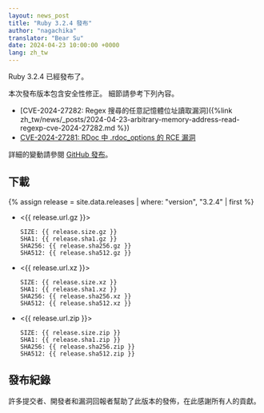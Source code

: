 ```yaml
---
layout: news_post
title: "Ruby 3.2.4 發布"
author: "nagachika"
translator: "Bear Su"
date: 2024-04-23 10:00:00 +0000
lang: zh_tw
---
```


Ruby 3.2.4 已經發布了。

本次發布版本包含安全性修正。
細節請參考下列內容。

* [CVE-2024-27282: Regex 搜尋的任意記憶體位址讀取漏洞]({%link zh_tw/news/_posts/2024-04-23-arbitrary-memory-address-read-regexp-cve-2024-27282.md %})
* [CVE-2024-27281: RDoc 中 .rdoc_options 的 RCE 漏洞](https://www.ruby-lang.org/zh_tw/news/2024/03/21/rce-rdoc-cve-2024-27281/)

詳細的變動請參閱 [GitHub 發布](https://github.com/ruby/ruby/releases/tag/v3_2_4)。

## 下載

{% assign release = site.data.releases | where: "version", "3.2.4" | first %}

* <{{ release.url.gz }}>

      SIZE: {{ release.size.gz }}
      SHA1: {{ release.sha1.gz }}
      SHA256: {{ release.sha256.gz }}
      SHA512: {{ release.sha512.gz }}

* <{{ release.url.xz }}>

      SIZE: {{ release.size.xz }}
      SHA1: {{ release.sha1.xz }}
      SHA256: {{ release.sha256.xz }}
      SHA512: {{ release.sha512.xz }}

* <{{ release.url.zip }}>

      SIZE: {{ release.size.zip }}
      SHA1: {{ release.sha1.zip }}
      SHA256: {{ release.sha256.zip }}
      SHA512: {{ release.sha512.zip }}

## 發布紀錄

許多提交者、開發者和漏洞回報者幫助了此版本的發佈，在此感謝所有人的貢獻。
